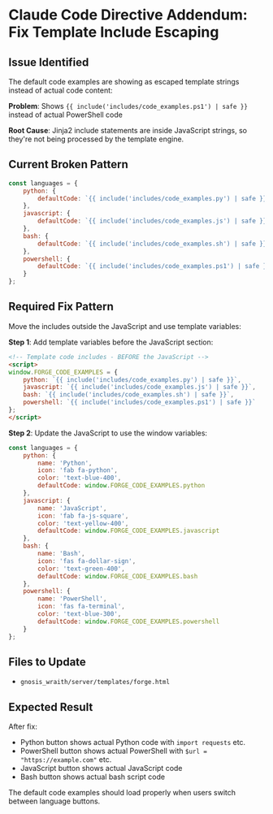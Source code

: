 # Claude Code Directive Addendum: Fix Template Include Escaping

## Issue Identified
The default code examples are showing as escaped template strings instead of actual code content:

**Problem**: Shows `{{ include('includes/code_examples.ps1') | safe }}` instead of actual PowerShell code

**Root Cause**: Jinja2 include statements are inside JavaScript strings, so they're not being processed by the template engine.

## Current Broken Pattern
```javascript
const languages = {
    python: { 
        defaultCode: `{{ include('includes/code_examples.py') | safe }}`
    },
    javascript: { 
        defaultCode: `{{ include('includes/code_examples.js') | safe }}`
    },
    bash: { 
        defaultCode: `{{ include('includes/code_examples.sh') | safe }}`
    },
    powershell: { 
        defaultCode: `{{ include('includes/code_examples.ps1') | safe }}`
    }
};
```

## Required Fix Pattern
Move the includes outside the JavaScript and use template variables:

**Step 1**: Add template variables before the JavaScript section:
```html
<!-- Template code includes - BEFORE the JavaScript -->
<script>
window.FORGE_CODE_EXAMPLES = {
    python: `{{ include('includes/code_examples.py') | safe }}`,
    javascript: `{{ include('includes/code_examples.js') | safe }}`,
    bash: `{{ include('includes/code_examples.sh') | safe }}`,
    powershell: `{{ include('includes/code_examples.ps1') | safe }}`
};
</script>
```

**Step 2**: Update the JavaScript to use the window variables:
```javascript
const languages = {
    python: { 
        name: 'Python', 
        icon: 'fab fa-python', 
        color: 'text-blue-400',
        defaultCode: window.FORGE_CODE_EXAMPLES.python
    },
    javascript: { 
        name: 'JavaScript', 
        icon: 'fab fa-js-square', 
        color: 'text-yellow-400',
        defaultCode: window.FORGE_CODE_EXAMPLES.javascript
    },
    bash: { 
        name: 'Bash', 
        icon: 'fas fa-dollar-sign', 
        color: 'text-green-400',
        defaultCode: window.FORGE_CODE_EXAMPLES.bash
    },
    powershell: { 
        name: 'PowerShell', 
        icon: 'fas fa-terminal', 
        color: 'text-blue-300',
        defaultCode: window.FORGE_CODE_EXAMPLES.powershell
    }
};
```

## Files to Update
- `gnosis_wraith/server/templates/forge.html`

## Expected Result
After fix:
- Python button shows actual Python code with `import requests` etc.
- PowerShell button shows actual PowerShell with `$url = "https://example.com"` etc.
- JavaScript button shows actual JavaScript code
- Bash button shows actual bash script code

The default code examples should load properly when users switch between language buttons.